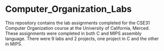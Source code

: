 # Computer_Organization_Labs
This repository contains the lab assignments completed for the CSE31 Computer Organization course at the University of California, Merced. These assignments were completed in both C and MIPS assembly language. There were 9 labs and 2 projects, one project in C and the other in MIPS.
